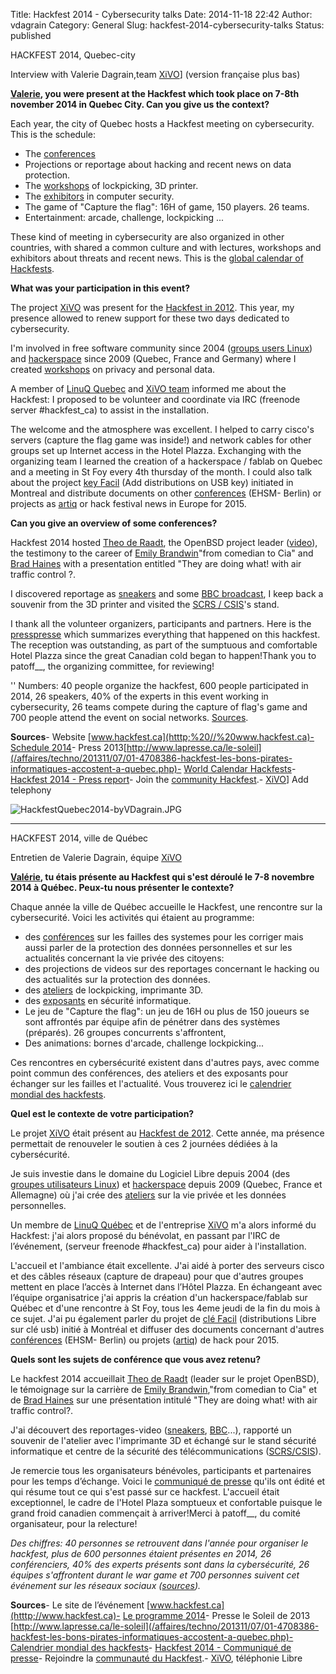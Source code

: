 Title: Hackfest 2014 - Cybersecurity talks
Date: 2014-11-18 22:42
Author: vdagrain
Category: General
Slug: hackfest-2014-cybersecurity-talks
Status: published

HACKFEST 2014, Quebec-city

Interview with Valerie Dagrain,team [XiVO](http://www.xivo.io/)\]
(version française plus bas)

**[Valerie](http:%20//valerie-dagrain.org/), you were present at the
Hackfest which took place on 7-8th november 2014 in Quebec City. Can you
give us the context?**

Each year, the city of Quebec hosts a Hackfest meeting on cybersecurity.
This is the schedule:

-   The
    [conferences](http:%20//www.hackfest.ca/%20fp_type%20conf2014%20=)
-   Projections or reportage about hacking and recent news on
    data protection.
-   The [workshops](http:%20//www.hackfest.ca/hackfest-party-2014) of
    lockpicking, 3D printer.
-   The [exhibitors](http:%20//www.hackfest.ca/partenaires-2014) in
    computer security.
-   The game of "Capture the flag": 16H of game, 150 players. 26 teams.
-   Entertainment: arcade, challenge, lockpicking ...

These kind of meeting in cybersecurity are also organized in other
countries, with shared a common culture and with lectures, workshops and
exhibitors about threats and recent news. This is the [global calendar
of Hackfests](https:%20//wiki.gnome.org/Hackfests).

**What was your participation in this event?**

The project [XiVO](http:%20//66.254.41.189) was present for the
[Hackfest in
2012](/index.php%20post%20/%202012/11/08%20/%20Hacking-at-the-Hackfest?).
This year, my presence allowed to renew support for these two days
dedicated to cybersecurity.

I'm involved in free software community since 2004 ([groups users
Linux](http:%20//lea-linux.org/documentations/Annuaire:%20LUG_France))
and [hackerspace](http:%20//www.hacknowledge.org/drupal%20/) since 2009
(Quebec, France and Germany) where I created
[workshops](http:%20//www.a-brest.net/article10201.html) on privacy and
personal data.

A member of [LinuQ Quebec](http:%20//www.linuq.org/) and [XiVO
team](http:%20//66.254.41.189) informed me about the Hackfest: I
proposed to be volunteer and coordinate via IRC (freenode server
\#hackfest\_ca) to assist in the installation.

The welcome and the atmosphere was excellent. I helped to carry cisco's
servers (capture the flag game was inside!) and network cables for other
groups set up Internet access in the Hotel Plazza. Exchanging with the
organizing team I learned the creation of a hackerspace / fablab on
Quebec and a meeting in St Foy every 4th thursday of the month. I could
also talk about the project [key
Facil](http:%20//goteo.org/project/cle-facil) (Add distributions on USB
key) initiated in Montreal and distribute documents on other
[conferences](http:%20//ehsm.eu/) (EHSM- Berlin) or projects as
[artiq](https:%20//github.com/m-labs/ARTIQ) or hack festival news in
Europe for 2015.

**Can you give an overview of some conferences?**

Hackfest 2014 hosted [Theo de
Raadt](https://www.youtube.com/watch?v=aWmLWx8ut20&list=UUSckp-N4zP4V8GnZGxVqjTg),
the OpenBSD project leader
([video](https://www.youtube.com/watch?v=aWmLWx8ut20&list=UUSckp-N4zP4V8GnZGxVqjTg)),
the testimony to the career of [Emily
Brandwin](http:%20//%20www%20.hackfest.ca%20/%20speaker%20/%20emily-brandwin)"from
comedian to Cia" and [Brad
Haines](http:%20//www.hackfest.ca/speaker/brad-haines-renderman) with a
presentation entitled "They are doing what! with air traffic control ?.

I discovered reportage as
[sneakers](http:%20//en.wikipedia.org/wiki/Sneakers_%281992_film%29) and
some [BBC
broadcast](http:%20//www.youtube.com/watch?%20V%20=%20v_SvO8exqhk?), I
keep back a souvenir from the 3D printer and visited the [SCRS /
CSIS](https:%20//www.csis.gc.ca/index%20-en.php)'s stand.

I thank all the volunteer organizers, participants and partners. Here is
the
[presspresse](http://www.hackfest.ca/wp-content/uploads/2014/11/Hackfest-2014-Communiqu%C3%A9-de-presse-v2.pdf)
which summarizes everything that happened on this hackfest. The
reception was outstanding, as part of the sumptuous and comfortable
Hotel Plazza since the great Canadian cold began to happen!Thank you to
patoff\_\_, the organizing committee, for reviewing!

'' Numbers: 40 people organize the hackfest, 600 people participated in
2014, 26 speakers, 40% of the experts in this event working in
cybersecurity, 26 teams compete during the capture of flag's game and
700 people attend the event on social networks.
[Sources](http://www.hackfest.ca/).

**Sources**- Website [www.hackfest.ca](htttp;%20//%20www.hackfest.ca)-
[Schedule 2014](http:%20//www.hackfest.ca/en/schedule-2014)- Press
2013[http://www.lapresse.ca/le-soleil](/affaires/techno/201311/07/01-4708386-hackfest-les-bons-pirates-informatiques-accostent-a-quebec.php)-
[World Calendar Hackfests](https:%20//wiki.gnome.org/Hackfests)-
[Hackfest 2014 - Press
report](http://www.hackfest.ca/wp-content/uploads/2014/11/Hackfest-2014-Communiqu%C3%A9-de-presse-v2.pdf)-
Join the [community
Hackfest](http:%20//www.hackfest.ca/hackfest-community).-
[XiVO](http://www.xivo.io/)\] Add telephony

![HackfestQuebec2014-byVDagrain.JPG](/public/HackfestQuebec2014-byVDagrain.JPG "HackfestQuebec2014-byVDagrain.JPG, November 2014")

------------------------------------------------------------------------

HACKFEST 2014, ville de Québec

Entretien de Valerie Dagrain, équipe
[XiVO](http://documentation.xivo.io)

**[Valérie](http://valerie-dagrain.org/), tu étais présente au Hackfest
qui s'est déroulé le 7-8 novembre 2014 à Québec. Peux-tu nous présenter
le contexte?**

Chaque année la ville de Québec accueille le Hackfest, une rencontre sur
la cybersecurité. Voici les activités qui étaient au programme:

-   des [conférences](http://www.hackfest.ca/?fp_type=conf2014) sur les
    failles des systemes pour les corriger mais aussi parler de la
    protection des données personnelles et sur les actualités concernant
    la vie privée des citoyens:
-   des projections de videos sur des reportages concernant le hacking
    ou des actualités sur la protection des données.
-   des [ateliers](http://www.hackfest.ca/hackfest-party-2014) de
    lockpicking, imprimante 3D.
-   des [exposants](http://www.hackfest.ca/partenaires-2014) en
    sécurité informatique.
-   Le jeu de "Capture the flag": un jeu de 16H ou plus de 150 joueurs
    se sont affrontés par équipe afin de pénétrer dans des
    systèmes (préparés). 26 groupes concurrents s'affrontent,
-   Des animations: bornes d'arcade, challenge lockpicking...

Ces rencontres en cybersécurité existent dans d'autres pays, avec comme
point commun des conférences, des ateliers et des exposants pour
échanger sur les failles et l'actualité. Vous trouverez ici le
[calendrier mondial des hackfests](https://wiki.gnome.org/Hackfests).

**Quel est le contexte de votre participation?**

Le projet [XiVO](http://66.254.41.189) était présent au [Hackfest de
2012](/index.php?post/2012/11/08/Hacking-at-the-Hackfest). Cette année,
ma présence permettait de renouveler le soutien à ces 2 journées dédiées
à la cybersécurité.

Je suis investie dans le domaine du Logiciel Libre depuis 2004 (des
[groupes utilisateurs
Linux](http://lea-linux.org/documentations/Annuaire:LUG_France)) et
[hackerspace](http://www.hacknowledge.org/drupal/) depuis 2009 (Quebec,
France et Allemagne) où j'ai crée des
[ateliers](http://www.a-brest.net/article10201.html) sur la vie privée
et les données personnelles.

Un membre de [LinuQ Québec](http://www.linuq.org/) et de l'entreprise
[XiVO](http://66.254.41.189) m'a alors informé du Hackfest: j'ai alors
proposé du bénévolat, en passant par l'IRC de l’événement, (serveur
freenode \#hackfest\_ca) pour aider à l'installation.

L'accueil et l'ambiance était excellente. J'ai aidé à porter des
serveurs cisco et des câbles réseaux (capture de drapeau) pour que
d'autres groupes mettent en place l’accès à Internet dans l’Hôtel
Plazza. En échangeant avec l’équipe organisatrice j'ai appris la
création d'un hackerspace/fablab sur Québec et d'une rencontre à St Foy,
tous les 4eme jeudi de la fin du mois à ce sujet. J'ai pu également
parler du projet de [clé Facil](http://goteo.org/project/cle-facil)
(distributions Libre sur clé usb) initié à Montréal et diffuser des
documents concernant d'autres [conférences](http://ehsm.eu/) (EHSM-
Berlin) ou projets ([artiq](https://github.com/m-labs/ARTIQ)) de hack
pour 2015.

**Quels sont les sujets de conférence que vous avez retenu?**

Le hackfest 2014 accueillait [Theo de
Raadt](http://www.hackfest.ca/speaker/theo-de-raadt) (leader sur le
projet OpenBSD), le témoignage sur la carrière de [Emily
Brandwin](http://www.hackfest.ca/speaker/emily-brandwin),"from comedian
to Cia" et de [Brad
Haines](http://www.hackfest.ca/speaker/brad-haines-renderman) sur une
présentation intitulé "They are doing what! with air traffic control?.

J'ai découvert des reportages-video
([sneakers](http://en.wikipedia.org/wiki/Sneakers_%281992_film%29),
[BBC](http://www.youtube.com/watch?v=v_SvO8exqhk)...), rapporté un
souvenir de l'atelier avec l'imprimante 3D et échangé sur le stand
sécurité informatique et centre de la sécurité des télécommunications
([SCRS/CSIS](https://www.csis.gc.ca/index-en.php)).

Je remercie tous les organisateurs bénévoles, participants et
partenaires pour les temps d’échange. Voici le [communiqué de
presse](http://www.hackfest.ca/wp-content/uploads/2014/11/Hackfest-2014-Communiqu%C3%A9-de-presse-v2.pdf)
qu'ils ont édité et qui résume tout ce qui s'est passé sur ce hackfest.
L'accueil était exceptionnel, le cadre de l'Hotel Plaza somptueux et
confortable puisque le grand froid canadien commençait à arriver!Merci à
patoff\_\_, du comité organisateur, pour la relecture!

*Des chiffres: 40 personnes se retrouvent dans l'année pour organiser le
hackfest, plus de 600 personnes étaient présentes en 2014, 26
conférenciers, 40% des experts présents sont dans la cybersécurité, 26
équipes s'affrontent durant le war game et 700 personnes suivent cet
événement sur les réseaux sociaux ([sources](htttp;//www.hackfest.ca)).*

**Sources**- Le site de l’événement
[www.hackfest.ca](htttp;//www.hackfest.ca)- [Le programme
2014](http://www.hackfest.ca/en/schedule-2014)- Presse le Soleil de 2013
[http://www.lapresse.ca/le-soleil](/affaires/techno/201311/07/01-4708386-hackfest-les-bons-pirates-informatiques-accostent-a-quebec.php)-
[Calendrier mondial des hackfests](https://wiki.gnome.org/Hackfests)-
[Hackfest 2014 - Communiqué de
presse](http://www.hackfest.ca/wp-content/uploads/2014/11/Hackfest-2014-Communiqu%C3%A9-de-presse-v2.pdf)-
Rejoindre la [communauté du
Hackfest](http://www.hackfest.ca/hackfest-community).-
[XiVO](http://66.254.41.189), téléphonie Libre

</p>

